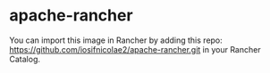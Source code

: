 # apache-rancher
You can import this image in Rancher by adding this repo: https://github.com/iosifnicolae2/apache-rancher.git in your Rancher Catalog.
